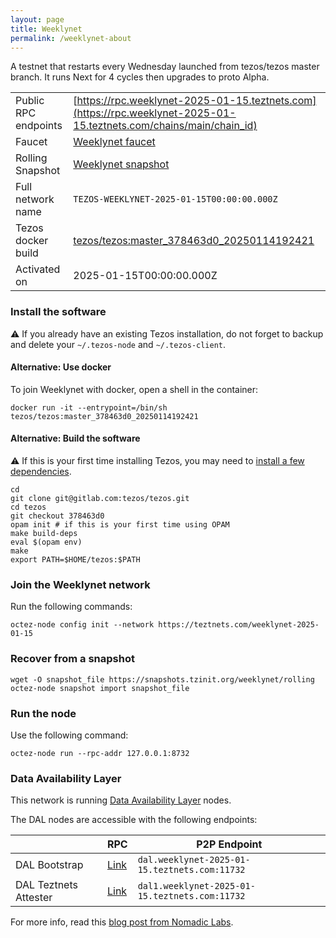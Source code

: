 ```yaml
---
layout: page
title: Weeklynet
permalink: /weeklynet-about
---
```


A testnet that restarts every Wednesday launched from tezos/tezos master branch. It runs Next for 4 cycles then upgrades to proto Alpha.

| | |
|-------|---------------------|
| Public RPC endpoints | [https://rpc.weeklynet-2025-01-15.teztnets.com](https://rpc.weeklynet-2025-01-15.teztnets.com/chains/main/chain_id)<br/> |
| Faucet | [Weeklynet faucet](https://faucet.weeklynet-2025-01-15.teztnets.com) |
| Rolling Snapshot | [Weeklynet snapshot](https://snapshots.tzinit.org/weeklynet/rolling) |
| Full network name | `TEZOS-WEEKLYNET-2025-01-15T00:00:00.000Z` |
| Tezos docker build | [tezos/tezos:master_378463d0_20250114192421](https://hub.docker.com/r/tezos/tezos/tags?page=1&ordering=last_updated&name=master_378463d0_20250114192421) |
| Activated on | 2025-01-15T00:00:00.000Z |





### Install the software

⚠️  If you already have an existing Tezos installation, do not forget to backup and delete your `~/.tezos-node` and `~/.tezos-client`.



#### Alternative: Use docker

To join Weeklynet with docker, open a shell in the container:

```
docker run -it --entrypoint=/bin/sh tezos/tezos:master_378463d0_20250114192421
```


#### Alternative: Build the software

⚠️  If this is your first time installing Tezos, you may need to [install a few dependencies](https://tezos.gitlab.io/introduction/howtoget.html#setting-up-the-development-environment-from-scratch).

```
cd
git clone git@gitlab.com:tezos/tezos.git
cd tezos
git checkout 378463d0
opam init # if this is your first time using OPAM
make build-deps
eval $(opam env)
make
export PATH=$HOME/tezos:$PATH
```

### Join the Weeklynet network

Run the following commands:

```
octez-node config init --network https://teztnets.com/weeklynet-2025-01-15

```


### Recover from a snapshot

```
wget -O snapshot_file https://snapshots.tzinit.org/weeklynet/rolling
octez-node snapshot import snapshot_file
```


### Run the node

Use the following command:

```
octez-node run --rpc-addr 127.0.0.1:8732
```




### Data Availability Layer

This network is running [Data Availability Layer](https://tezos.gitlab.io/shell/dal.html) nodes.


The DAL nodes are accessible with the following endpoints:

| | RPC | P2P Endpoint |
|------------|---------|--------------|
| DAL Bootstrap | [Link](https://dal-bootstrap-rpc.weeklynet-2025-01-15.teztnets.com/p2p/gossipsub/scores) | `dal.weeklynet-2025-01-15.teztnets.com:11732` |
| DAL Teztnets Attester | [Link](https://dal-attester-rpc.weeklynet-2025-01-15.teztnets.com/p2p/gossipsub/scores) | `dal1.weeklynet-2025-01-15.teztnets.com:11732` |


For more info, read this [blog post from Nomadic Labs](https://research-development.nomadic-labs.com/data-availability-layer-tezos.html).



